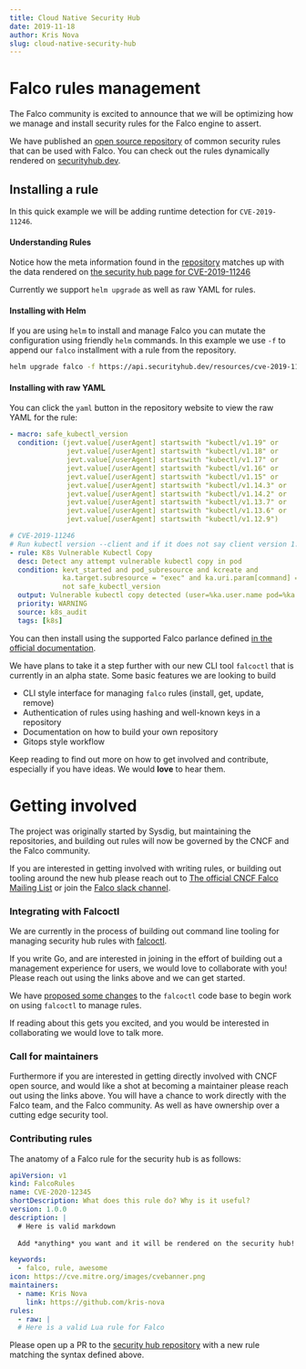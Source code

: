 ```yaml
---
title: Cloud Native Security Hub
date: 2019-11-18
author: Kris Nova
slug: cloud-native-security-hub
---
```

# Falco rules management 

The Falco community is excited to announce that we will be optimizing how we manage and install security rules for the Falco engine to assert.

We have published an [open source repository](https://github.com/falcosecurity/cloud-native-security-hub/tree/master/resources/falco) of common security rules that can be used with Falco. You can check out the rules dynamically rendered on [securityhub.dev](https://securityhub.dev/).

## Installing a rule

In this quick example we will be adding runtime detection for `CVE-2019-11246`. 

#### Understanding Rules

Notice how the meta information found in the [repository](https://github.com/falcosecurity/cloud-native-security-hub/blob/master/resources/falco/cve/2019-11246.yaml#L10-L19) matches up with the data rendered on [the security hub page for CVE-2019-11246](https://github.com/falcosecurity/cloud-native-security-hub/blob/master/resources/falco/cve/2019-11246.yaml#L10-L19)

Currently we support `helm upgrade` as well as raw YAML for rules.

#### Installing with Helm

If you are using `helm` to install and manage Falco you can mutate the configuration using friendly `helm` commands. In this example we use `-f` to append our `falco` installment with a rule from the repository.

```bash
helm upgrade falco -f https://api.securityhub.dev/resources/cve-2019-11246/custom-rules.yaml stable/falco
```

#### Installing with raw YAML

You can click the `yaml` button in the repository website to view the raw YAML for the rule:

```yaml
- macro: safe_kubectl_version
  condition: (jevt.value[/userAgent] startswith "kubectl/v1.19" or
              jevt.value[/userAgent] startswith "kubectl/v1.18" or
              jevt.value[/userAgent] startswith "kubectl/v1.17" or
              jevt.value[/userAgent] startswith "kubectl/v1.16" or
              jevt.value[/userAgent] startswith "kubectl/v1.15" or
              jevt.value[/userAgent] startswith "kubectl/v1.14.3" or
              jevt.value[/userAgent] startswith "kubectl/v1.14.2" or
              jevt.value[/userAgent] startswith "kubectl/v1.13.7" or
              jevt.value[/userAgent] startswith "kubectl/v1.13.6" or
              jevt.value[/userAgent] startswith "kubectl/v1.12.9")

# CVE-2019-11246
# Run kubectl version --client and if it does not say client version 1.12.9, 1.13.6, or 1.14.2 or newer,  you are running a vulnerable version.
- rule: K8s Vulnerable Kubectl Copy
  desc: Detect any attempt vulnerable kubectl copy in pod
  condition: kevt_started and pod_subresource and kcreate and
             ka.target.subresource = "exec" and ka.uri.param[command] = "tar" and
             not safe_kubectl_version
  output: Vulnerable kubectl copy detected (user=%ka.user.name pod=%ka.target.name ns=%ka.target.namespace action=%ka.target.subresource command=%ka.uri.param[command] userAgent=%jevt.value[/userAgent])
  priority: WARNING
  source: k8s_audit
  tags: [k8s]
```

You can then install using the supported Falco parlance defined [in the official documentation](https://falco.org/docs/rules/#appending-to-lists-rules-and-macros). 

We have plans to take it a step further with our new CLI tool `falcoctl` that is currently in an alpha state. Some basic features we are looking to build

 - CLI style interface for managing `falco` rules (install, get, update, remove)
 - Authentication of rules using hashing and well-known keys in a repository 
 - Documentation on how to build your own repository 
 - Gitops style workflow 

Keep reading to find out more on how to get involved and contribute, especially if you have ideas. We would **love** to hear them.

# Getting involved 

The project was originally started by Sysdig, but maintaining the repositories, and building out rules will now be governed by the CNCF and the Falco community. 

If you are interested in getting involved with writing rules, or building out tooling around the new hub please reach out to [The official CNCF Falco Mailing List](https://lists.cncf.io/g/cncf-falco-dev) or join the [Falco slack channel](https://slack.sysdig.com).

### Integrating with Falcoctl

We are currently in the process of building out command line tooling for managing security hub rules with [falcoctl](https://github.com/falcosecurity/falcoctl).

If you write Go, and are interested in joining in the effort of building out a management experience for users, we would love to collaborate with you! Please reach out using the links above and we can get started. 

We have [proposed some changes](https://github.com/falcosecurity/falcoctl/issues/44) to the `falcoctl` code base to begin work on using `falcoctl` to manage rules. 

If reading about this gets you excited, and you would be interested in collaborating we would love to talk more. 

### Call for maintainers 

Furthermore if you are interested in getting directly involved with CNCF open source, and would like a shot at becoming a maintainer please reach out using the links above. You will have a chance to work directly with the Falco team, and the Falco community. As well as have ownership over a cutting edge security tool.

### Contributing rules

The anatomy of a Falco rule for the security hub is as follows:

```yaml
apiVersion: v1
kind: FalcoRules
name: CVE-2020-12345
shortDescription: What does this rule do? Why is it useful?
version: 1.0.0
description: |
  # Here is valid markdown
  
  Add *anything* you want and it will be rendered on the security hub!

keywords:
  - falco, rule, awesome
icon: https://cve.mitre.org/images/cvebanner.png
maintainers:
  - name: Kris Nova
    link: https://github.com/kris-nova
rules:
  - raw: |
  # Here is a valid Lua rule for Falco
```

Please open up a PR to the [security hub repository](https://github.com/falcosecurity/cloud-native-security-hub) with a new rule matching the syntax defined above. 
